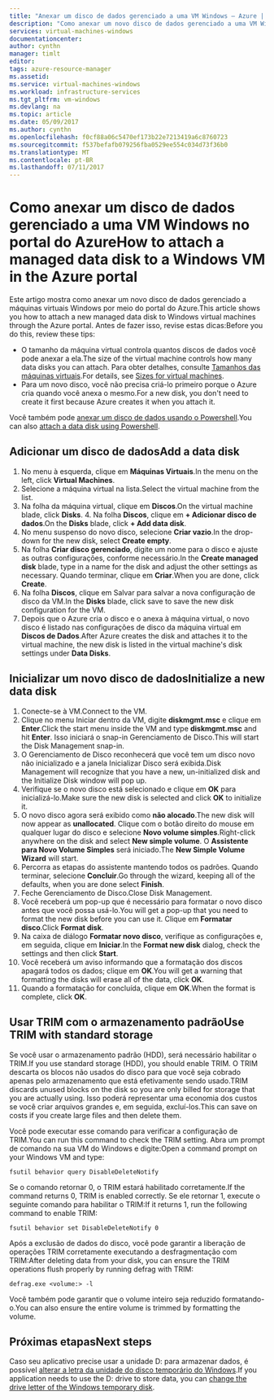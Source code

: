 ```yaml
---
title: "Anexar um disco de dados gerenciado a uma VM Windows – Azure | Microsoft Docs"
description: "Como anexar um novo disco de dados gerenciado a uma VM Windows no portal do Azure usando o modelo de implantação do Resource Manager."
services: virtual-machines-windows
documentationcenter: 
author: cynthn
manager: timlt
editor: 
tags: azure-resource-manager
ms.assetid: 
ms.service: virtual-machines-windows
ms.workload: infrastructure-services
ms.tgt_pltfrm: vm-windows
ms.devlang: na
ms.topic: article
ms.date: 05/09/2017
ms.author: cynthn
ms.openlocfilehash: f0cf88a06c5470ef173b22e7213419a6c8760723
ms.sourcegitcommit: f537befafb079256fba0529ee554c034d73f36b0
ms.translationtype: MT
ms.contentlocale: pt-BR
ms.lasthandoff: 07/11/2017
---
```

# <a name="how-to-attach-a-managed-data-disk-to-a-windows-vm-in-the-azure-portal"></a><span data-ttu-id="30de6-103">Como anexar um disco de dados gerenciado a uma VM Windows no portal do Azure</span><span class="sxs-lookup"><span data-stu-id="30de6-103">How to attach a managed data disk to a Windows VM in the Azure portal</span></span>

<span data-ttu-id="30de6-104">Este artigo mostra como anexar um novo disco de dados gerenciado a máquinas virtuais Windows por meio do portal do Azure.</span><span class="sxs-lookup"><span data-stu-id="30de6-104">This article shows you how to attach a new managed data disk to Windows virtual machines through the Azure portal.</span></span> <span data-ttu-id="30de6-105">Antes de fazer isso, revise estas dicas:</span><span class="sxs-lookup"><span data-stu-id="30de6-105">Before you do this, review these tips:</span></span>

* <span data-ttu-id="30de6-106">O tamanho da máquina virtual controla quantos discos de dados você pode anexar a ela.</span><span class="sxs-lookup"><span data-stu-id="30de6-106">The size of the virtual machine controls how many data disks you can attach.</span></span> <span data-ttu-id="30de6-107">Para obter detalhes, consulte [Tamanhos das máquinas virtuais](sizes.md).</span><span class="sxs-lookup"><span data-stu-id="30de6-107">For details, see [Sizes for virtual machines](sizes.md).</span></span>
* <span data-ttu-id="30de6-108">Para um novo disco, você não precisa criá-lo primeiro porque o Azure cria quando você anexa o mesmo.</span><span class="sxs-lookup"><span data-stu-id="30de6-108">For a new disk, you don't need to create it first because Azure creates it when you attach it.</span></span>

<span data-ttu-id="30de6-109">Você também pode [anexar um disco de dados usando o Powershell](attach-disk-ps.md).</span><span class="sxs-lookup"><span data-stu-id="30de6-109">You can also [attach a data disk using Powershell](attach-disk-ps.md).</span></span>



## <a name="add-a-data-disk"></a><span data-ttu-id="30de6-110">Adicionar um disco de dados</span><span class="sxs-lookup"><span data-stu-id="30de6-110">Add a data disk</span></span>
1. <span data-ttu-id="30de6-111">No menu à esquerda, clique em **Máquinas Virtuais**.</span><span class="sxs-lookup"><span data-stu-id="30de6-111">In the menu on the left, click **Virtual Machines**.</span></span>
2. <span data-ttu-id="30de6-112">Selecione a máquina virtual na lista.</span><span class="sxs-lookup"><span data-stu-id="30de6-112">Select the virtual machine from the list.</span></span>
3. <span data-ttu-id="30de6-113">Na folha da máquina virtual, clique em **Discos**.</span><span class="sxs-lookup"><span data-stu-id="30de6-113">On the virtual machine blade, click **Disks**.</span></span>
   4. <span data-ttu-id="30de6-114">Na folha **Discos**, clique em **+ Adicionar disco de dados**.</span><span class="sxs-lookup"><span data-stu-id="30de6-114">On the **Disks** blade, click **+ Add data disk**.</span></span>
5. <span data-ttu-id="30de6-115">No menu suspenso do novo disco, selecione **Criar vazio**.</span><span class="sxs-lookup"><span data-stu-id="30de6-115">In the drop-down for the new disk, select **Create empty**.</span></span>
6. <span data-ttu-id="30de6-116">Na folha **Criar disco gerenciado**, digite um nome para o disco e ajuste as outras configurações, conforme necessário.</span><span class="sxs-lookup"><span data-stu-id="30de6-116">In the **Create managed disk** blade, type in a name for the disk and adjust the other settings as necessary.</span></span> <span data-ttu-id="30de6-117">Quando terminar, clique em **Criar**.</span><span class="sxs-lookup"><span data-stu-id="30de6-117">When you are done, click **Create**.</span></span>
7. <span data-ttu-id="30de6-118">Na folha **Discos**, clique em Salvar para salvar a nova configuração de disco da VM.</span><span class="sxs-lookup"><span data-stu-id="30de6-118">In the **Disks** blade, click save to save the new disk configuration for the VM.</span></span>
6. <span data-ttu-id="30de6-119">Depois que o Azure cria o disco e o anexa à máquina virtual, o novo disco é listado nas configurações de disco da máquina virtual em **Discos de Dados**.</span><span class="sxs-lookup"><span data-stu-id="30de6-119">After Azure creates the disk and attaches it to the virtual machine, the new disk is listed in the virtual machine's disk settings under **Data Disks**.</span></span>


## <a name="initialize-a-new-data-disk"></a><span data-ttu-id="30de6-120">Inicializar um novo disco de dados</span><span class="sxs-lookup"><span data-stu-id="30de6-120">Initialize a new data disk</span></span>

1. <span data-ttu-id="30de6-121">Conecte-se à VM.</span><span class="sxs-lookup"><span data-stu-id="30de6-121">Connect to the VM.</span></span>
1. <span data-ttu-id="30de6-122">Clique no menu Iniciar dentro da VM, digite **diskmgmt.msc** e clique em **Enter**.</span><span class="sxs-lookup"><span data-stu-id="30de6-122">Click the start menu inside the VM and type **diskmgmt.msc** and hit **Enter**.</span></span> <span data-ttu-id="30de6-123">Isso iniciará o snap-in Gerenciamento de Disco.</span><span class="sxs-lookup"><span data-stu-id="30de6-123">This will start the Disk Management snap-in.</span></span>
2. <span data-ttu-id="30de6-124">O Gerenciamento de Disco reconhecerá que você tem um disco novo não inicializado e a janela Inicializar Disco será exibida.</span><span class="sxs-lookup"><span data-stu-id="30de6-124">Disk Management will recognize that you have a new, un-initialized disk and the Initialize Disk window will pop up.</span></span>
3. <span data-ttu-id="30de6-125">Verifique se o novo disco está selecionado e clique em **OK** para inicializá-lo.</span><span class="sxs-lookup"><span data-stu-id="30de6-125">Make sure the new disk is selected and click **OK** to initialize it.</span></span>
4. <span data-ttu-id="30de6-126">O novo disco agora será exibido como **não alocado**.</span><span class="sxs-lookup"><span data-stu-id="30de6-126">The new disk will now appear as **unallocated**.</span></span> <span data-ttu-id="30de6-127">Clique com o botão direito do mouse em qualquer lugar do disco e selecione **Novo volume simples**.</span><span class="sxs-lookup"><span data-stu-id="30de6-127">Right-click anywhere on the disk and select **New simple volume**.</span></span> <span data-ttu-id="30de6-128">O **Assistente para Novo Volume Simples** será iniciado.</span><span class="sxs-lookup"><span data-stu-id="30de6-128">The **New Simple Volume Wizard** will start.</span></span>
5. <span data-ttu-id="30de6-129">Percorra as etapas do assistente mantendo todos os padrões. Quando terminar, selecione **Concluir**.</span><span class="sxs-lookup"><span data-stu-id="30de6-129">Go through the wizard, keeping all of the defaults, when you are done select **Finish**.</span></span>
6. <span data-ttu-id="30de6-130">Feche Gerenciamento de Disco.</span><span class="sxs-lookup"><span data-stu-id="30de6-130">Close Disk Management.</span></span>
7. <span data-ttu-id="30de6-131">Você receberá um pop-up que é necessário para formatar o novo disco antes que você possa usá-lo.</span><span class="sxs-lookup"><span data-stu-id="30de6-131">You will get a pop-up that you need to format the new disk before you can use it.</span></span> <span data-ttu-id="30de6-132">Clique em **Formatar disco**.</span><span class="sxs-lookup"><span data-stu-id="30de6-132">Click **Format disk**.</span></span>
8. <span data-ttu-id="30de6-133">Na caixa de diálogo **Formatar novo disco**, verifique as configurações e, em seguida, clique em **Iniciar**.</span><span class="sxs-lookup"><span data-stu-id="30de6-133">In the **Format new disk** dialog, check the settings and then click **Start**.</span></span>
9. <span data-ttu-id="30de6-134">Você receberá um aviso informando que a formatação dos discos apagará todos os dados; clique em **OK**.</span><span class="sxs-lookup"><span data-stu-id="30de6-134">You will get a warning that formatting the disks will erase all of the data, click **OK**.</span></span>
10. <span data-ttu-id="30de6-135">Quando a formatação for concluída, clique em **OK**.</span><span class="sxs-lookup"><span data-stu-id="30de6-135">When the format is complete, click **OK**.</span></span>

## <a name="use-trim-with-standard-storage"></a><span data-ttu-id="30de6-136">Usar TRIM com o armazenamento padrão</span><span class="sxs-lookup"><span data-stu-id="30de6-136">Use TRIM with standard storage</span></span>

<span data-ttu-id="30de6-137">Se você usar o armazenamento padrão (HDD), será necessário habilitar o TRIM.</span><span class="sxs-lookup"><span data-stu-id="30de6-137">If you use standard storage (HDD), you should enable TRIM.</span></span> <span data-ttu-id="30de6-138">O TRIM descarta os blocos não usados do disco para que você seja cobrado apenas pelo armazenamento que está efetivamente sendo usado.</span><span class="sxs-lookup"><span data-stu-id="30de6-138">TRIM discards unused blocks on the disk so you are only billed for storage that you are actually using.</span></span> <span data-ttu-id="30de6-139">Isso poderá representar uma economia dos custos se você criar arquivos grandes e, em seguida, excluí-los.</span><span class="sxs-lookup"><span data-stu-id="30de6-139">This can save on costs if you create large files and then delete them.</span></span> 

<span data-ttu-id="30de6-140">Você pode executar esse comando para verificar a configuração de TRIM.</span><span class="sxs-lookup"><span data-stu-id="30de6-140">You can run this command to check the TRIM setting.</span></span> <span data-ttu-id="30de6-141">Abra um prompt de comando na sua VM do Windows e digite:</span><span class="sxs-lookup"><span data-stu-id="30de6-141">Open a command prompt on your Windows VM and type:</span></span>

```
fsutil behavior query DisableDeleteNotify
```

<span data-ttu-id="30de6-142">Se o comando retornar 0, o TRIM estará habilitado corretamente.</span><span class="sxs-lookup"><span data-stu-id="30de6-142">If the command returns 0, TRIM is enabled correctly.</span></span> <span data-ttu-id="30de6-143">Se ele retornar 1, execute o seguinte comando para habilitar o TRIM:</span><span class="sxs-lookup"><span data-stu-id="30de6-143">If it returns 1, run the following command to enable TRIM:</span></span>
```
fsutil behavior set DisableDeleteNotify 0
```

<span data-ttu-id="30de6-144">Após a exclusão de dados do disco, você pode garantir a liberação de operações TRIM corretamente executando a desfragmentação com TRIM:</span><span class="sxs-lookup"><span data-stu-id="30de6-144">After deleting data from your disk, you can ensure the TRIM operations flush properly by running defrag with TRIM:</span></span>

```
defrag.exe <volume:> -l
```

<span data-ttu-id="30de6-145">Você também pode garantir que o volume inteiro seja reduzido formatando-o.</span><span class="sxs-lookup"><span data-stu-id="30de6-145">You can also ensure the entire volume is trimmed by formatting the volume.</span></span>

## <a name="next-steps"></a><span data-ttu-id="30de6-146">Próximas etapas</span><span class="sxs-lookup"><span data-stu-id="30de6-146">Next steps</span></span>
<span data-ttu-id="30de6-147">Caso seu aplicativo precise usar a unidade D: para armazenar dados, é possível [alterar a letra da unidade do disco temporário do Windows](change-drive-letter.md?toc=%2fazure%2fvirtual-machines%2fwindows%2fclassic%2ftoc.json).</span><span class="sxs-lookup"><span data-stu-id="30de6-147">If you application needs to use the D: drive to store data, you can [change the drive letter of the Windows temporary disk](change-drive-letter.md?toc=%2fazure%2fvirtual-machines%2fwindows%2fclassic%2ftoc.json).</span></span>

